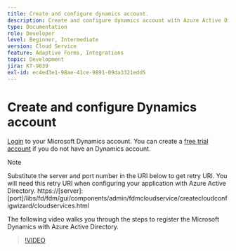 ```yaml
---
title: Create and configure dynamics account.
description: Create and configure dynamics account with Azure Active Directory
type: Documentation
role: Developer
level: Beginner, Intermediate
version: Cloud Service
feature: Adaptive Forms, Integrations
topic: Development
jira: KT-9839
exl-id: ec4ed3e1-98ae-41ce-9891-09da3321edd5
---
```

# Create and configure Dynamics account

[Login](https://dynamics.microsoft.com/en-us/) to your Microsoft Dynamics account. You can create a [free trial account](https://dynamics.microsoft.com/en-us/dynamics-365-free-trial/) if you do not have an Dynamics account.

>[!NOTE]
>Substitute the server and port number in the URI below to get retry URI. You will need this retry URI when configuring your application with Azure Active Directory.
>https://[server]:[port]/libs/fd/fdm/gui/components/admin/fdmcloudservice/createcloudconfigwizard/cloudservices.html

The following video walks you through the steps to register the Microsoft Dynamics with Azure Active Directory.

>[!VIDEO](https://video.tv.adobe.com/v/340743?quality=12&learn=on)
